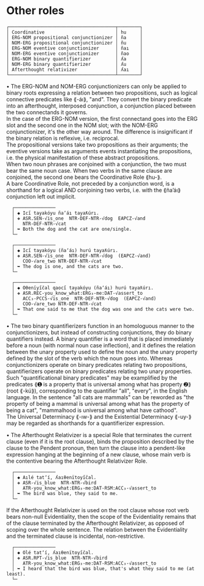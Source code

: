 # Other roles

```  
┌───────────────────────────────────────┬────────┐  
│ Coordinative                          │ hu     │  
│ ERG-NOM propositional conjunctionizer │ ña     │  
│ NOM-ERG propositional conjunctionizer │ ñu     │  
│ ERG-NOM eventive conjunctionizer      │ ñaı    │  
│ NOM-ERG eventive conjunctionizer      │ ñao    │  
│ ERG-NOM binary quantifierizer         │ ʎa     │  
│ NOM-ERG binary quantifierizer         │ ʎu     │  
│ Afterthought relativizer              │ ʎaı    │  
└───────────────────────────────────────┴────────┘  
```  
  
• The ERG-NOM and NOM-ERG conjunctionizers can only be applied to binary roots expressing a relation between two propositions, such as logical connective predicates like ⟪-áı⟫, "and". They convert the binary predicate into an afterthought, interposed conjunction, a conjunction placed between the two connectands it governs.  
  In the case of the ERG-NOM version, the first connectand goes into the ERG slot and the second one in the NOM slot; with the NOM-ERG conjunctionizer, it's the other way around. The difference is insignificant if the binary relation is reflexive, i.e. reciprocal.  
  The propositional versions take two propositions as their arguments; the eventive versions take as arguments events instantiating the propositions, i.e. the physical manifestation of these abstract propositions.  
  When two noun phrases are conjoined with a conjunction, the two must bear the same noun case. When two verbs in the same clause are conjoined, the second one bears the Coordinative Role ⟪hu-⟫.  
  A bare Coordinative Role, not preceded by a conjunction word, is a shorthand for a logical AND conjoining two verbs, i.e. with the ⟪ñaʼáı⟫ conjunction left out implicit.  
  
```  
  ┌───────────────  
  │ ◆ Ici̋ tayakóyu ñaʼáı tayaƛúrı.  
  │ ❖ ASR.SEN-√is_one  NTR-DEF-NTR-√dog  EAPCZ-√and  
  │   NTR-DEF-NTR-√cat  
  │ ➥ Both the dog and the cat are one/single.  
  └─  
```  
```  
  ┌───────────────  
  │ ◆ Ici̋ tayakóyu (ñaʼáı) hurú tayaƛúrı.  
  │ ❖ ASR.SEN-√is_one  NTR-DEF-NTR-√dog  (EAPCZ-√and)  
  │   COO-√are_two NTR-DEF-NTR-√cat  
  │ ➥ The dog is one, and the cats are two.  
  └─  
```  
```  
  ┌───────────────  
  │ ◆ Oθenïyi̋čal qaoci̋ tayakóyu (ñaʼáı) hurú tayaƛúrı.  
  │ ❖ ASR.REC-you_know_what:ERG₃-me:DAT-√assert_to  
  │   ACC₃-PCCS-√is_one  NTR-DEF-NTR-√dog  (EAPCZ-√and)  
  │   COO-√are_two NTR-DEF-NTR-√cat  
  │ ➥ That one said to me that the dog was one and the cats were two.  
  └─  
```  
  
• The two binary quantifierizers function in an homologuous manner to the conjunctionizers, but instead of constructing conjunctions, they do binary quantifiers instead. A binary quantifier is a word that is placed immediately before a noun (with normal noun case inflection), and it defines the relation between the unary property used to define the noun and the unary property defined by the slot of the verb which the noun goes into. Whereas conjunctionizers operate on binary predicates relating two propositions, quantifierizers operate on binary predicates relating two unary properties. Such "quantificational binary predicates" may be examplified by the predicates ⟪➊ is a property that is universal among what has property ➋⟫ (root ⟪-kú⟫), corresponding to the quantifier "all", "every", in the English language. In the sentence "all cats are mammals" can be reworded as "the property of being a mammal is universal among what has the property of being a cat", "mammalhood is universal among what have cathood".  
  The Universal Determinacy ⟪-ıw-⟫ and the Existential Determinacy ⟪-uy-⟫ may be regarded as shorthands for a quantifierizer expression.  
  
• The Afterthought Relativizer is a special Role that terminates the current clause (even if it is the root clause), binds the proposition described by the clause to the Pendent pronoun, then turn the clause into a pendent-like expression hanging at the beginning of a new clause, whose main verb is the contentive bearing the Afterthought Relativizer Role.  
  
```  
  ┌───────────────  
  │ ◆ Aılé tatʼí, ʎaıθenïtoyi̋čal.  
  │ ❖ ASR-√is_blue  NTR-NTR-√bird  
  │   ATR-you_know_what:ERG₃-me:DAT-RSM:ACC₃-√assert_to  
  │ ➥ The bird was blue, they said to me.  
  └─  
```  
  
If the Afterthought Relativizer is used on the root clause whose root verb bears non-null Evidentiality, then the scope of the Evidentiality remains that of the clause terminated by the Afterthought Relativizer, as opposed of scoping over the whole sentence. The relation between the Evidentiality and the terminated clause is incidental, non-restrictive.  
  
```  
  ┌───────────────  
  │ ◆ Olé tatʼí, ʎaıθenïtoyi̋čal.  
  │ ❖ ASR.RPT-√is_blue  NTR-NTR-√bird  
  │   ATR-you_know_what:ERG₃-me:DAT-RSM:ACC₃-√assert_to  
  │ ➥ I heard that the bird was blue, that's what they said to me (at least).  
  └─  
```  
  
